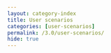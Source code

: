 ```yaml
---
layout: category-index
title: User scenarios
categories: [user-scenarios]
permalink: /3.0/user-scenarios/
hide: true
---
```

